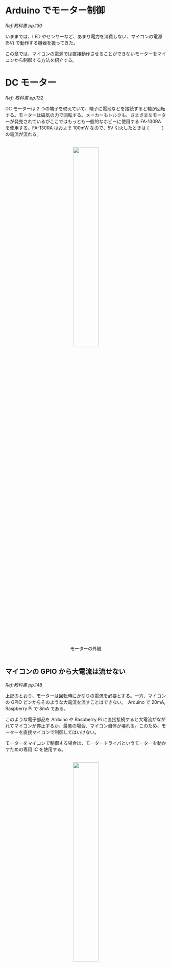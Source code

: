 # Arduino でモーター制御
*Ref:教科書 pp.130*

いままでは、LED やセンサーなど、あまり電力を消費しない、マイコンの電源 (5V) で動作する機器を扱ってきた。

この章では、マイコンの電源では直接動作させることができないモーターをマイコンから制御する方法を紹介する。

# DC モーター
*Ref: 教科書 pp.132*

DC モーターは 2 つの端子を備えていて、端子に電池などを接続すると軸が回転する。モーターは磁気の力で回転する。メーカーもトルクも、さまざまなモーターが発売されているがここではもっとも一般的なホビーに使用する FA-130RA を使用する。FA-130RA はおよそ 100mW なので、5V 引火したときは (　　　) の電流が流れる。


<br/>
<div style="text-align: center;">
  <img src="https://akizukidenshi.com/img/goods/3/109169.jpg" width="40%">
  <br/>
  モーターの外観
</div>
<br/>


## マイコンの GPIO から大電流は流せない
*Ref:教科書 pp.148*

上記のとおり、モーターは回転時にかなりの電流を必要とする。一方、マイコンの GPIO ピンからそのような大電流を流すことはできない。　Arduino で 20mA, Raspberry Pi で 8mA である。

このような電子部品を Arduino や Raspberry Pi に直接接続すると大電流がながれてマイコンが停止するか、最悪の場合、マイコン自体が壊れる。このため、モーターを直接マイコンで制御してはいけない。

モーターをマイコンで制御する場合は、モータードライバというモーターを動かすための専用 IC を使用する。

<br/>
<div style="text-align: center;">
  <img src="https://akizukidenshi.com/img/goods/L/109848.jpg" width="40%">
  <br/>
  モータードライバ DRV8835
</div>
<br/>

## モータードライバ DRV8835 のピン配置
*Ref: [DRV8835 マニュアル](https://akizukidenshi.com/goodsaffix/AE-DRV8835-S_20210526.pdf)*

基盤の各ピンの機能は以下の通り (マニュアルにも記述あり)：

| ピン番号 | ピン名称 | 機能 |
|---|---|---|
| 1 | VM | モータ電源 |
| 2 | AOUT1 | A出力１ |
| 3 | AOUT2 | A出力２ |
| 4 | BOUT1 | Ｂ出力１ |
| 5 | BOUT2 | Ｂ出力２ |
| 6 | GND | グランド |
| 7 | BIN1 | Ｂ入力１/BPHASE |
| 8 | BIN2 | Ｂ入力２/BENBL |
| 9 | AIN1 | Ａ入力１/APHASE |
| 10 | AIN2 | Ａ入力２/AENBL |
| 11 | MODE | モード設定 |
| 12 | VCC | ロジック電源 |


## モータードライバ DRV8835 の動作モード

DRV8835 は 2 チャンネルあるので、2 つのモーターを制御できるが今回は一つだけを動作させてみる。
MODE (11番) を 0 (= GND = 0V) にすると、下の表のようにモーターが制御できる。

|MODE | xIN1 | xIN2 | xOUT1 | xOUT2 | 動作 |
| --- | --- | --- | --- | --- | --- |
| IN/IN モード (MODE = 0) | 0 | 0 | HiZ | HiZ | 空転 |
|  | 0 | 1 | L | H | 逆転 |
|  | 1 | 0 | H | L | 正転 |
|  | 1 | 1 | L | L | ブレーキ |
| PASE/ENABLE モード (MODE = 1) | 1 | 0 | X | L | L | ブレーキ |
|  | 1 | 1 | 1 | L | H | 逆転 |
|  | 1 | 1 | 0 | H | L | 正転 |

# 回路

## ちょっとまった！回路を組む前に

- 電池ボックスの端子をブレッドボードに刺せるように加工しよう。
- モーターにもセラミックコンデンサ 0.1uF を取り付けよう。なるべく足は短くする。

<br/>
<div style="text-align: center;">
  <img src="./images/IMG20240513143950.jpg" width="40%"><br/>
  モーターにセラミックコンデンサを取り付ける  
</div>
<br/>


電池ボックスとモーターの加工が終わったら、図のような回路を組んでみよう。

- **1番 VM 端子を電池の + に接続**
- **12番 VCC 端子は Arduino の 5V 二接続**  
**<span style="color: red">1 番と 12 番をつながないように！</span>**

- 2番 AOUT1 をモーターのどちらかに接続
- 3番 AOUT2 をモーターのどちらかに接続
- 6番, 9番, 11番を GND に接続
- 10番を Arduino の D5 に接続
- 電池の - を GND に接続
- GND は Arduino と共通 (接続)

<br/>
<div style="text-align: center;">
  <img src="./images/image35.png" width="40%">
</div>
<br/>


<br/>
<div style="text-align: center;">
  <img src="./images/image36.png" width="40%">
</div>
<br/>

## 質問

- 11番、9番が 0 (=GND) で、10番ピンが 0 のときモーターはどうなるのか。  
  上の動作モードから判断せよ。
- 11番、9番が 0 (=GND) で、10番ピンが 1 のときモーターはどうなるのか。  
  上の動作モードから判断せよ。

# プログラム

回路ができたら、プログラミングをしてモーターを制御してみよう。
モーターの回転速度が徐々にあがり、最大電圧 (m_speed=255) に達したあとモーターが停止する、を繰り返す。

```c++
const int MOTOR_SOCKET = 5;
int m_speed = 0;

void setup()
{
    pinMode(MOTOR_SOCKET, OUTPUT);      // 5 番ピンを出力モードに
}

void loop()
{
    analogWrite(MOTOR_SOCKET, m_speed);        // analogWrite()
    delay(1000);                                // 1 秒キープ

    m_speed = m_speed + 15;                     // m_speed の値を 15 増やす
    if (m_speed > 255) {                        // 255 を超えていたら 0 にする
        m_speed = 0;
    }
}
```

# モーターの回転方向を制御する

DC モーターは逆に電圧をかけると反対方向に回転する。正転・逆転を制御するためにモータードライバを適切に設定しよう。

*Ref: 教科書 pp.145**

## H ブリッジ回路

モーターを正転・逆転させるには **H ブリッジ回路** を作る必要がある。名前の由来はもちろんその形が H の字に見えるからである。

- 4 つのスイッチにで構成されている
- スイッチをONにすると、モーターへ電流が流れ、回転する
- スイッチをOFFにすると、モーターへの電流が遮断され、停止する
- スイッチの組み合わせを変えることで、モーターの回転方向を制御できる

Hブリッジ回路で使用されるスイッチは、一般的にMOSFETやトランジスタが使われる (モータードライバはすでにこの回路が中に作られている)。

<br/>
<div style="text-align: center;">
  <img src="images/image37.png" width="20%">
  <br/>
  H ブリッジ
</div>
<br/>


### 正転

<br/>
<div style="text-align: center;">
  <img src="images/image38.png" width="20%">
  <br/>
  正転
</div>
<br/>

### 逆転

<br/>
<div style="text-align: center;">
  <img src="images/image39.png" width="40%">
  <br/>
  逆転
</div>
<br/>

### 停止

- モーターは惰性で回転する (ピタリと止まるわけではない)

<br/>
<div style="text-align: center;">
  <img src="images/image40.png" width="40%">
  <br/>
  停止
</div>
<br/>

### ブレーキ

- モーターをショートすると回転エネルギーが電気エネルギーに変換され，ブレーキがかかる

<br/>
<div style="text-align: center;">
  <img src="images/image41.png" width="20%">
  <br/>
  ブレーキ
</div>
<br/>

### 禁止！（ショート）

- 下のようにすると，電源をショートしてしまう
- このとき流れる電流を「貫通電流」という
- モータードライバではこの状態にはならないが、自分で H ブリッジを作るときには注意

<br/>
<div style="text-align: center;">
  <img src="images/image42.png" width="20%">
  <br/>
  禁止状態！
</div>
<br/>


# 回路

- 前回の回路から、9 番ピン (AIN2) を GND ではなく Arduino の D6 に接続する

## 質問

- 動作モード表から、10 番ピン (AIN1) と 9 番ピン (AIN2) をどのような組み合わせにしたら正転・逆転ができるか。

# プログラム

- まずは一定の速度 (フルスピード) で正転・逆転を制御してみよう
- 正転 ⇒ ブレーキ ⇒ 逆転 ⇒ 停止を繰り返すプログラムにしてみよう 


```c++
const int MOTOR_PIN1 = 5;
const int MOTOR_PIN2 = 6;

void setup()
{
    pinMode(MOTOR_PIN1, OUTPUT);
    pinMode(MOTOR_PIN2, OUTPUT);
}

void loop()
{
    // 正転
    digitalWrite(MOTOR_PIN1, HIGH);
    digitalWrite(MOTOR_PIN2, LOW);
    delay(2000);

    // （A)ブレーキ
    digitalWrite(MOTOR_PIN1, HIGH);
    digitalWrite(MOTOR_PIN2, HIGH);
    delay(2000);

    // (B)逆転
    digitalWrite(MOTOR_PIN1, LOW);
    digitalWrite(MOTOR_PIN2, HIGH);
    delay(2000);

    // (C)空転
    digitalWrite(MOTOR_PIN1, LOW);
    digitalWrite(MOTOR_PIN2, LOW);
    delay(2000);
}
```


# モーターの速度調整

- DC モーターは動作モードの正転と停止を高速に切り替えることで、回転速度を調節することができる
  - ずっと正転ならフルパワーでの回転だし、半分程度停止していたら半分程度の回転速度になる
  - この制御には **PWM** を使う

回路はこれまでのままで、モーターの速度制御をやってみよう。

## プログラム

- （　1　）～（　4　） の語句をうめよ

```c++
const int MOTOR_PIN1 = 5;
const int MOTOR_PIN2 = 6;

void setup() {
    pinMode(MOTOR_PIN1, OUTPUT);  // 5 番PIN 出力
    pinMode(MOTOR_PIN2, OUTPUT);  // 6 番PIN 出力
    
    // モーターを（　1　）にする
    analogWrite( MOTOR_PIN1, 0);
    analogWrite( MOTOR_PIN2, 0);
}


void loop() {
  int speed;

  speed = 0;
  // モーターを（　2　）にする
  while ( speed <= 255 ) {
    analogWrite( MOTOR1_PIN, speed );
    analogWrite( MOTOR2_PIN, 0 );
    delay( 100 );
    speed = speed + 4;
  }

  // モーターを（　3　）にする
  analogWrite( MOTORO1_PIN, 255 );
  analogWrite( MOTORO2_PIN, 255 );
  delay( 2000 );

  speed = 0;
  // モーターを（　4　）にする
  while ( speed <= 255 ) {
    analogWrite( MOTOR1_PIN, 0 );
    analogWrite( MOTOR2_PIN, speed );
    delay( 100 );
    speed = speed + 4;
  }

  // モーターを（　1　）にする
  analogWrite( MOTORO1_PIN, 0 );
  analogWrite( MOTORO2_PIN, 0 );
  delay( 2000 );
}
```

## 課題

以下の動作をする Arduino を使った回路とプログラムを作成し、レポートとしてワードのファイル kadai7.docx というファイル名で提出する。

**■ プログラム**

- タクトスイッチを２つを使い、一つを加速スイッチ、一つを減速スイッチとする  
- 加速スイッチを押すとだんだん回転が速くなり、減速スイッチを押すとだんだん回転が遅くなり最終的には止まる
- ２つのスイッチには Arduino の使用していないデジタルピンを使用する
- **<span style="color: red">スイッチを使うときにはプルアップ抵抗を使うこと(もしくは Arduino に内蔵されているプルアップ抵抗でも可) </span>**
- **<span style="color:red">速度は最大 255、最小 0 をはみ出さないようにすること (256 や -1 といった値はおかしな動作をする)</span>**

**■ レポートの内容**

- レポートには
  - 表紙 (名前)
  - 回路図
  - フローチャート  
    参考：[初心者必見！標準フローチャート記号と使い方](https://www.edrawsoft.com/jp/flowchart-symbols.html)
  - プログラム  
  - 完成したシステムの外観 (写真)  
  - 考察 (気づいたこと、工夫したこと)
  
  を含める

